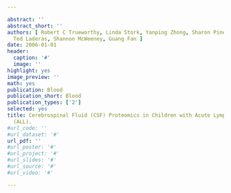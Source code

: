```yaml
---

abstract: ''
abstract_short: ''
authors: [ Robert C Trueworthy, Linda Stork, Yanping Zhong, Sharon Pine, Yousif Matloub,
  Ted Laderas, Shannon McWeeney, Guang Fan ]
date: 2006-01-01
header:
  caption: '#'
  image: ''
highlight: yes
image_preview: ''
math: yes
publication: Blood
publication_short: Blood
publication_types: ['2']
selected: yes
title: Cerebrospinal Fluid (CSF) Proteomics in Children with Acute Lymphoblastic Leukemia
  (ALL).
#url_code: ''
#url_dataset: '#'
url_pdf: ''
#url_poster: '#'
#url_project: '#'
#url_slides: '#'
#url_source: '#'
#url_video: '#'

---
```


